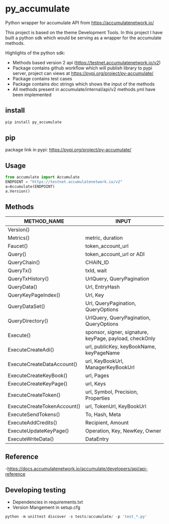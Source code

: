# py_accumulate

Python wrapper for accumulate API from https://accumulatenetwork.io/

This project is based on the theme Development Tools. In this project I have built a python sdk which would be serving as a wrapper for the accumulate methods.

Highlights of the python sdk:
- Methods based version 2 api  (https://testnet.accumulatenetwork.io/v2)
- Package contains github workflow which will publish library to pypi server, project can views at https://pypi.org/project/py-accumulate/
- Package contains test cases
- Package contains doc strings which shows the input of the methods
- All methods present in accumulate/internal/api/v2 methods.yml have been implemented


## install
```python
pip install py_accumulate
```

## pip

package link in pypi: https://pypi.org/project/py-accumulate/

## Usage

```python
from accumulate import Accumulate
ENDPOINT = "https://testnet.accumulatenetwork.io/v2"
a=Accumulate(ENDPOINT)
a.Version()
```

## Methods

|   METHOD_NAME     |       INPUT       |
| ------------- | ------------- |
|   Version()                   |   |
|   Metrics()                   |   metric, duration|
|Faucet()                       |  token_account_url|
|Query()                        |  token_account_url or ADI|
|QueryChain()                   |  CHAIN_ID|
|QueryTx()                      |  txId, wait|
|QueryTxHistory()               |  UrlQuery, QueryPagination|
|QueryData()                    |   Url, EntryHash|
|QueryKeyPageIndex()            |   Url, Key|
|QueryDataSet()                 |  Url, QueryPagination, QueryOptions|
|QueryDirectory()               |   UrlQuery, QueryPagination, QueryOptions|
|Execute()                      |   sponsor, signer, signature, keyPage, payload, checkOnly|
|ExecuteCreateAdi()             |   url, publicKey, keyBookName, keyPageName|
|ExecuteCreateDataAccount()     |   url, KeyBookUrl, ManagerKeyBookUrl|
|ExecuteCreateKeyBook()         |   url, Pages|
|ExecuteCreateKeyPage()         |   url, Keys|
|ExecuteCreateToken()           |   url, Symbol, Precision, Properties|
|ExecuteCreateTokenAccount()    |   url, TokenUrl, KeyBookUrl|
|ExecuteSendTokens()            |   To, Hash, Meta|
|ExecuteAddCredits()            |   Recipient, Amount|
|ExecuteUpdateKeyPage()         |   Operation, Key, NewKey, Owner|
|ExecuteWriteData()             |  DataEntry|


## Reference

-https://docs.accumulatenetwork.io/accumulate/developers/api/api-reference


## Developing testing

- Dependencies in requirements.txt
- Version Mangement in setup.cfg

```python
python -m unittest discover -s tests/accumulate/ -p 'test_*.py'
```